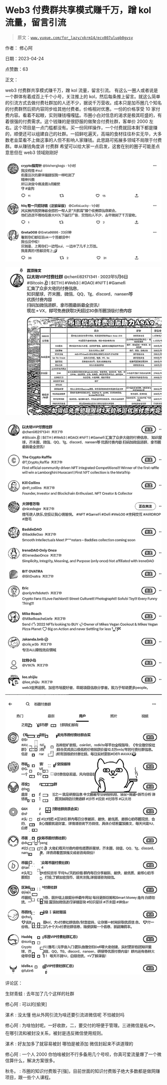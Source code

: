 # Web3 付费群共享模式赚千万，蹭 kol 流量，留言引流

> 原文：[`www.yuque.com/for_lazy/xkrm14/ecv807uluqb0gvsy`](https://www.yuque.com/for_lazy/xkrm14/ecv807uluqb0gvsy)

作者： 修心阿

日期：2023-04-24

点赞数：63

正文：

web3 付费群共享模式赚千万，蹭 kol 流量，留言引流。 有这么一圈人或者说是一个群体有着成百上千个小号，关注推上的 kol，然后每条推上留言。就这么简单的引流方式去做付费社群加的人还不少，据说千万营收。成本只是加币圈几个知名的付费群然后把内容同步给其他付费者。价格相对优惠。一份的价格享受 10 家付费内容。看着不起眼，实则赚钱嘎嘎猛。币圈小白对信息的渴求是极其旺盛的，有着很强的付费需求。这个钱赚的是很舒服的做聚合付费社群，客单价 2000 左右。这个项目是一点门槛都没有。买一份同样操作，一个付费就回本剩下都是赚的，顺便还可以组建自己的社群。一招鲜吃遍天，高端的食材往往朴实无华，大多数老韭菜看不上做这事的人但不影响人家赚钱。此思路可拓展多领域不局限于付费群。单从赚钱角度讲 付费群 希望可以给大家一点启发，这套在别的圈子可能差点意思但在 web3 领域刚刚好

![](img/eed00ea0bf0d2d0f6ea56b2bb8da947a.png)  

![](img/4a0d23bfe7b1726548de7e3256071d01.png)

![](img/40c95a1931717ee32c06f1e55baa3a44.png)  

![](img/67e0d62c72f22db1efe6868e23616115.png)

评论区：

生财青蛙 : 去年加了几个这样的社群

修心阿 : 可以的[偷笑]

湛术 : 没太懂 他从外网引流为啥还要引流进微信呢 不怕被封吗

修心阿 : 为啥怕封呢。一好收款，二，要交付的呀便于管理。三进微信是私🐟。在哪引流和被封没关系，被封是违反微信使用规则。

湛术 : 好友加多了就容易被封 哪怕是被添加 微信封起来不讲道理的

修心阿 : 一个人 2000 你怕啥被封不行多备用几个号呗，你真可爱流量爆了一个微信算什么，解决方案很多。

秋冬。 : 币圈的知识付费贩子[强]，目前世面的知识付费贩子绝大多数都是做网赚项目，跟一些个人课程。


